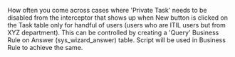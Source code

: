 How often you come across cases where 'Private Task' needs to be disabled from the interceptor that shows up when New button is clicked on the Task table only for handful of users (users who are ITIL users but from XYZ department). This can be controlled by creating a 'Query' Business Rule on Answer (sys_wizard_answer) table. Script will be used in Business Rule to achieve the same.
